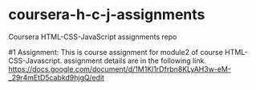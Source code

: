 # coursera-h-c-j-assignments
Coursera HTML-CSS-JavaScript assignments repo

#1 Assignment: This is course assignment for module2 of course HTML-CSS-Javascript. assignment details are in the following link.
              https://docs.google.com/document/d/1M1Kl1rDfrbn8KLyAH3w-eM-_29r4mEtD5cabkd9hjgQ/edit
